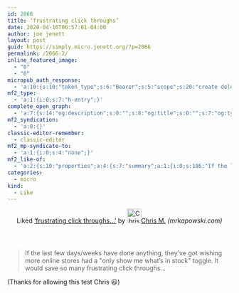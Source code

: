 ```yaml
---
id: 2066
title: ‘frustrating click throughs’
date: 2020-04-16T06:57:01-04:00
author: joe jenett
layout: post
guid: https://simply.micro.jenett.org/?p=2066
permalink: /2066-2/
inline_featured_image:
  - "0"
  - "0"
micropub_auth_response:
  - 'a:10:{s:10:"token_type";s:6:"Bearer";s:5:"scope";s:20:"create delete update";s:2:"me";s:32:"https://simply.micro.jenett.org/";s:9:"issued_by";s:59:"https://simply.micro.jenett.org/wp-json/indieauth/1.0/token";s:9:"client_id";s:20:"https://omnibear.com";s:11:"client_name";s:8:"Omnibear";s:11:"client_icon";s:29:"https://omnibear.com/logo.svg";s:9:"issued_at";i:1587034206;s:4:"user";i:1;s:13:"last_accessed";i:1587034333;}'
mf2_type:
  - 'a:1:{i:0;s:7:"h-entry";}'
complete_open_graph:
  - 'a:7:{s:14:"og:description";s:0:"";s:8:"og:title";s:0:"";s:7:"og:type";s:0:"";s:12:"twitter:card";s:7:"summary";s:15:"twitter:creator";s:0:"";s:19:"twitter:description";s:0:"";s:8:"og:image";s:0:"";}'
mf2_syndication:
  - 'a:0:{}'
classic-editor-remember:
  - classic-editor
mf2_mp-syndicate-to:
  - 'a:1:{i:0;s:4:"none";}'
mf2_like-of:
  - 'a:2:{s:10:"properties";a:4:{s:7:"summary";a:1:{i:0;s:186:"If the last few days/weeks have done anything, they’ve got wishing more online stores had a "only show me what’s in stock" toggle. It would save so many frustrating click throughs…";}s:4:"name";a:1:{i:0;s:35:"‘frustrating click throughs…’";}s:3:"url";a:1:{i:0;s:41:"https://mrkapowski.com/2020/04/11031.html";}s:6:"author";a:2:{s:4:"type";a:1:{i:0;s:6:"h-card";}s:10:"properties";a:3:{s:4:"name";a:1:{i:0;s:8:"Chris M.";}s:3:"url";a:1:{i:0;s:46:"https://mrkapowski.com/author/chris/index.html";}s:5:"photo";a:1:{i:0;s:143:"https://mrkapowski.com/wp-content/uploads/avatar-privacy/cache/user/4/8/4818f52cfced12ce4ac33b7232fc47e282ce29844d4f625ed812bd6afca11c56-40.jpg";}}}}s:4:"type";s:4:"cite";}'
categories:
  - micro
kind:
  - Like
---
```

<div class="entry-reaction"><section class="response u-like-of h-cite"><header><span class="kind-display-text">Liked</span> <a href="https://mrkapowski.com/2020/04/11031.html" class="p-name u-url">‘frustrating click throughs…’</a> by <a href="https://mrkapowski.com/author/chris/index.html" class="h-card p-author"><img class="u-photo" src="https://mrkapowski.com/wp-content/uploads/avatar-privacy/cache/user/4/8/4818f52cfced12ce4ac33b7232fc47e282ce29844d4f625ed812bd6afca11c56-40.jpg" alt="Chris M." width="32" height="32">Chris M.</a> <em>(<span class="p-publication">mrkapowski.com</span>)</em></header>
<blockquote class="e-summary">If the last few days/weeks have done anything, they’ve got wishing more online stores had a "only show me what’s in stock" toggle. It would save so many frustrating click throughs…</blockquote></section></div>
<div class="entry-content e-content" itemprop="description articleBody">
<p>(Thanks for allowing this test Chris 😃)</p></div>